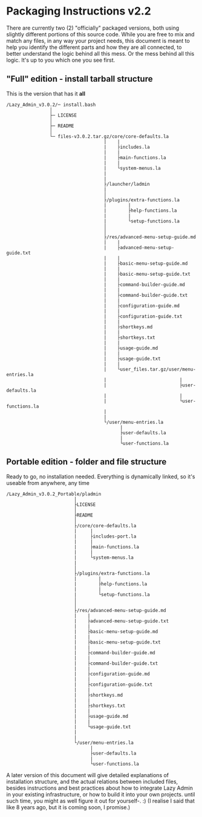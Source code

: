 # Packaging Instructions v2.2

There are currently two (2) "officially" packaged versions, both using slightly different portions of this source code. While you are free to mix and match any files, in any way your project needs, this document is meant to help you identify the different parts and how they are all connected, to better understand the logic behind all this mess. Or the mess behind all this logic. It's up to you which one you see first.


## "Full" edition - install tarball structure

This is the version that has it **all**

```
/Lazy_Admin_v3.0.2/─ install.bash
                │
                ├─ LICENSE
                │
                ├─ README
                │
                └─ files-v3.0.2.tar.gz/core/core-defaults.la
                                    |    |
                                    |    ├includes.la
                                    |    |
                                    |    ├main-functions.la
                                    |    |
                                    |    └system-menus.la
                                    |
                                    |
                                    ├/launcher/ladmin
                                    |
                                    │
                                    ├/plugins/extra-functions.la
                                    |        |
                                    |        ├help-functions.la
                                    |        |
                                    |        └setup-functions.la
                                    │
                                    │
                                    ├/res/advanced-menu-setup-guide.md
                                    |    |
                                    |    ├advanced-menu-setup-guide.txt
                                    |    |
                                    |    ├basic-menu-setup-guide.md
                                    |    |
                                    |    ├basic-menu-setup-guide.txt
                                    |    |
                                    |    ├command-builder-guide.md
                                    |    |
                                    |    ├command-builder-guide.txt
                                    |    |
                                    |    ├configuration-guide.md
                                    |    |
                                    |    ├configuration-guide.txt
                                    |    |
                                    |    ├shortkeys.md
                                    |    |
                                    |    ├shortkeys.txt
                                    |    |
                                    |    ├usage-guide.md
                                    |    |
                                    |    ├usage-guide.txt
                                    |    |
                                    |    └user_files.tar.gz/user/menu-entries.la
                                    |                           |                          
                                    |                           ├user-defaults.la
                                    |                           |
                                    |                           └user-functions.la
                                    |
                                    |
                                    └/user/menu-entries.la
                                          |
                                          ├user-defaults.la
                                          |
                                          └user-functions.la
```



## Portable edition - folder and file structure

Ready to go, no installation needed. Everything is dynamically linked, so it's useable from anywhere, any time

```
/Lazy_Admin_v3.0.2_Portable/pladmin
                         │
                         ├LICENSE
                         │
                         ├README
                         │
                         ├/core/core-defaults.la
                         |     |
                         |     ├includes-port.la
                         |     |
                         |     ├main-functions.la
                         |     |
                         |     └system-menus.la
                         |
                         │
                         ├/plugins/extra-functions.la
                         |        |
                         |        ├help-functions.la
                         |        |
                         |        └setup-functions.la
                         │
                         │
                         ├/res/advanced-menu-setup-guide.md
                         |    |
                         |    ├advanced-menu-setup-guide.txt
                         |    |
                         |    ├basic-menu-setup-guide.md
                         |    |
                         |    ├basic-menu-setup-guide.txt
                         |    |
                         |    ├command-builder-guide.md
                         |    |
                         |    ├command-builder-guide.txt
                         |    |
                         |    ├configuration-guide.md
                         |    |
                         |    ├configuration-guide.txt
                         |    |
                         |    ├shortkeys.md
                         |    |
                         |    ├shortkeys.txt
                         |    |
                         |    ├usage-guide.md
                         |    |
                         |    └usage-guide.txt
                         |
                         |
                         └/user/menu-entries.la
                               |
                               ├user-defaults.la
                               |
                               └user-functions.la
```


A later version of this document will give detailed explanations of installation structure, and the actual relations between included files, besides instructions and best practices about how to integrate Lazy Admin in your existing infrastructure, or how to build it into your own projects. until such time, you might as well figure it out for yourself-. :) (I realise I said that like 8 years ago, but it is coming soon, I promise.)
